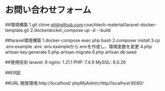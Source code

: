 # お問い合わせフォーム

##環境構築
1.git clone git@github.com:coachtech-material/laravel-docker-template.git
2.dockerdocker_compose up -d --build

##laravel環境構築
1.docker-compose exec php bash 
2.composer install 
3.cp .env.example .env  .env.exampleから.envを作成し、環境変数を変更
4.php artisan key:generate 
5.php artisan migrate
6.php artisan db:seed

##使用技術
laravel: 8
nginx: 1.21.1
PHP: 7.4.9
MySQL: 8.0.26

##ER図


##URL
開発環境:http://localhost/
phpMyAdmin:http//localhost:8080/
